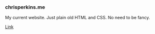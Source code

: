 ### chrisperkins.me

My current website. Just plain old HTML and CSS. No need to be fancy.

[Link](http://www.chrisperkins.me)
